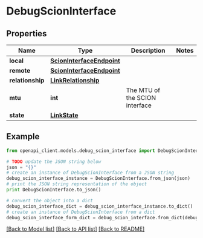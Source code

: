 # DebugScionInterface


## Properties

Name | Type | Description | Notes
------------ | ------------- | ------------- | -------------
**local** | [**ScionInterfaceEndpoint**](ScionInterfaceEndpoint.md) |  | 
**remote** | [**ScionInterfaceEndpoint**](ScionInterfaceEndpoint.md) |  | 
**relationship** | [**LinkRelationship**](LinkRelationship.md) |  | 
**mtu** | **int** | The MTU of the SCION interface | 
**state** | [**LinkState**](LinkState.md) |  | 

## Example

```python
from openapi_client.models.debug_scion_interface import DebugScionInterface

# TODO update the JSON string below
json = "{}"
# create an instance of DebugScionInterface from a JSON string
debug_scion_interface_instance = DebugScionInterface.from_json(json)
# print the JSON string representation of the object
print DebugScionInterface.to_json()

# convert the object into a dict
debug_scion_interface_dict = debug_scion_interface_instance.to_dict()
# create an instance of DebugScionInterface from a dict
debug_scion_interface_form_dict = debug_scion_interface.from_dict(debug_scion_interface_dict)
```
[[Back to Model list]](../README.md#documentation-for-models) [[Back to API list]](../README.md#documentation-for-api-endpoints) [[Back to README]](../README.md)


